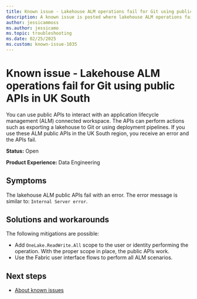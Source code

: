 ```yaml
---
title: Known issue - Lakehouse ALM operations fail for Git using public APIs in UK South
description: A known issue is posted where lakehouse ALM operations fail for Git using public APIs in UK South.
author: jessicammoss
ms.author: jessicamo
ms.topic: troubleshooting  
ms.date: 02/25/2025
ms.custom: known-issue-1035
---
```


# Known issue - Lakehouse ALM operations fail for Git using public APIs in UK South

You can use public APIs to interact with an application lifecycle management (ALM) connected workspace. The APIs can perform actions such as exporting a lakehouse to Git or using deployment pipelines. If you use these ALM public APIs in the UK South region, you receive an error and the APIs fail.

**Status:** Open

**Product Experience:** Data Engineering

## Symptoms

The lakehouse ALM public APIs fail with an error. The error message is similar to: `Internal Server error`.

## Solutions and workarounds

The following mitigations are possible:

- Add `OneLake.ReadWrite.All` scope to the user or identity performing the operation. With the proper scope in place, the public APIs work.
- Use the Fabric user interface flows to perform all ALM scenarios.

## Next steps

- [About known issues](https://support.fabric.microsoft.com/known-issues)
